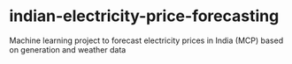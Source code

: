 # indian-electricity-price-forecasting
Machine learning project to forecast electricity prices in India (MCP) based on generation and weather data
